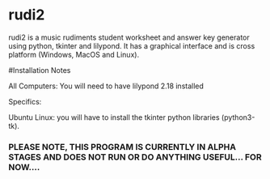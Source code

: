 # rudi2
rudi2 is a music rudiments student worksheet and answer key generator using python, tkinter and lilypond. It has a graphical interface and is cross platform (Windows, MacOS and Linux).

#Installation Notes

All Computers: You will need to have lilypond 2.18 installed

Specifics:

Ubuntu Linux: you will have to install the tkinter python libraries (python3-tk).

### PLEASE NOTE, THIS PROGRAM IS CURRENTLY IN ALPHA STAGES AND DOES NOT RUN OR DO ANYTHING USEFUL... FOR NOW....
